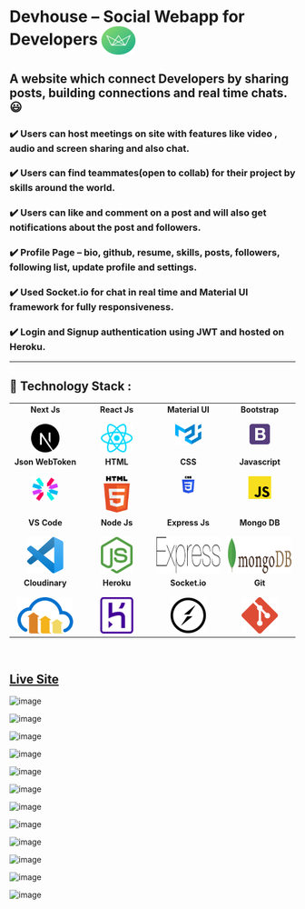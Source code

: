 # Devhouse – Social Webapp for Developers <img align="center" width="60" height="50" src="public/img/logo-green-round.png">

## A website which connect Developers by sharing posts, building connections and real time chats. :smiley:

### :heavy_check_mark: Users can host meetings on site with features like video , audio and screen sharing and also chat.

### :heavy_check_mark: Users can find teammates(open to collab) for their project by skills around the world.

### :heavy_check_mark: Users can like and comment on a post and will also get notifications about the post and followers.

### :heavy_check_mark: Profile Page – bio, github, resume, skills, posts, followers, following list, update profile and settings.

### :heavy_check_mark: Used Socket.io for chat in real time and Material UI framework for fully responsiveness.

### :heavy_check_mark: Login and Signup authentication using JWT and hosted on Heroku.

---

## :rocket: Technology Stack :

<table>
  <tbody>
    <tr valign="top">
      <td width="25%" align="center">
        <span> <b>Next Js</b> </span><br><br>
        <img height="50px" src="public/img/techstack/nextjs-icon.svg">
      </td>
      <td width="25%" align="center">
        <span> <b>React Js</b> </span><br><br>
        <img height="50px" src="public/img/techstack/react.svg">
      </td>
      <td width="25%" align="center">
        <span> <b>Material UI</b> </span><br><br>
        <img height="36px" src="public/img/techstack/material-ui.svg">
      </td>
       <td width="25%" align="center">
        <span> <b>Bootstrap</b> </span><br><br>
        <img height="36px" src="public/img/techstack/bootstrap.svg">
      </td>
     </tr>
    <tr valign="top">
           <td width="25%" align="center">
        <span><b> Json WebToken</b></span><br><br>
        <img height="46px" src="public/img/techstack/json-webtoken.svg">
      </td>
      <td width="25%" align="center">
        <span> <b>HTML</b> </span><br><br>
        <img height="64px" src="public/img/techstack/html-5.svg">
      </td>
         <td width="25%" align="center">
        <span> <b>CSS</b> </span><br><br>
        <img height="30px" src="public/img/techstack/css-3.svg">
      </td>
      <td width="25%" align="center">
        <span> <b>Javascript</b> </span><br><br>
        <img height="40px" src="public/img/techstack/javascript.svg">
      </td>
    </tr>
    <tr valign="top">
      <td width="25%" align="center">
        <span> <b>VS Code</b> </span><br><br>
        <img height="64px" src="public/img/techstack/visual-studio-code.svg">
      </td>
      <td width="25%" align="center">
        <span> <b>Node Js</b> </span><br><br>
        <img height="64px" src="public/img/techstack/nodejs-icon.svg">
      </td>
      <td width="25%" align="center">
        <span> <b>Express Js</b> </span><br><br>
        <img height="64px" src="public/img/techstack/express.svg">
      </td>
      <td width="25%" align="center">
        <span> <b>Mongo DB</b> </span><br><br>
        <img height="64px" src="public/img/techstack/mongodb.svg">
      </td>
    </tr>
    <tr valign="top">
      <td width="25%" align="center">
        <span> <b>Cloudinary</b> </span><br><br>
        <img height="64px" src="public/img/techstack/cloudinary.svg">
      </td>
      <td width="25%" align="center">
        <span> <b>Heroku</b> </span><br><br>
        <img height="64px" src="public/img/techstack/heroku-icon.svg">
      </td>
      <td width="25%" align="center">
        <span> <b>Socket.io</b> </span><br><br>
        <img height="64px" src="public/img/techstack/socket.io.svg">
      </td>
      <td width="25%" align="center">
        <span> <b>Git</b> </span><br><br>
        <img height="64px" src="public/img/techstack/git-icon.svg">
      </td>
    </tr>
     </tbody>
</table>

<br/>

## [Live Site](https://social-devhouse.herokuapp.com)

![image](https://user-images.githubusercontent.com/74452458/138949637-fa7ab793-4f10-4a20-a2a9-35035662df7b.png)

![image](https://user-images.githubusercontent.com/74452458/138950242-7d2ca006-7e9a-4c7e-987b-7de5fc356491.png)

![image](https://user-images.githubusercontent.com/74452458/138950587-dcac8987-cfa3-4838-adb3-f6e14cb15424.png)

![image](https://user-images.githubusercontent.com/74452458/138950660-91a87180-e809-449b-8ede-bc5b2dab8d58.png)

![image](https://user-images.githubusercontent.com/74452458/138953406-4b91b170-612f-42a8-a1a3-fdeefd935408.png)

![image](https://user-images.githubusercontent.com/74452458/138951802-a4e9ba4f-13a8-4305-a612-d940fb4d84e6.png)

![image](https://user-images.githubusercontent.com/74452458/138951852-f8fcc1b3-c901-4765-985a-1ff917f7c254.png)

![image](https://user-images.githubusercontent.com/74452458/138951879-2e619381-8011-4adc-b9c3-b3240e70f991.png)

![image](https://user-images.githubusercontent.com/74452458/138952350-3815a407-4592-4ed4-bc88-b323592c9d07.png)

![image](https://user-images.githubusercontent.com/74452458/138952480-1b52821b-44ac-4b46-838b-6ddba5869a22.png)

![image](https://user-images.githubusercontent.com/74452458/138952798-1a290e40-8982-4a64-ae75-c366575ed497.png)

![image](https://user-images.githubusercontent.com/74452458/138952878-b15f8861-f2bf-437c-86a4-54c69dc96e6d.png)
